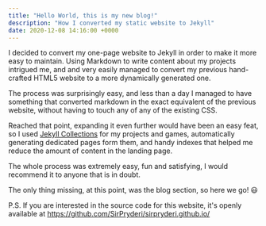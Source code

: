 ```yaml
---
title: "Hello World, this is my new blog!"
description: "How I converted my static website to Jekyll"
date: 2020-12-08 14:16:00 +0000
---
```


I decided to convert my one-page website to Jekyll in order to make it more easy to maintain.
Using Markdown to write content about my projects intrigued me, and and very easily managed
to convert my previous hand-crafted HTML5 website to a more dynamically generated one.

The process was surprisingly easy, and less than a day I managed to have something that converted
markdown in the exact equivalent of the previous website, without having to touch any of any of the
existing CSS.

Reached that point, expanding it even further would have been an easy feat, so I used
[Jekyll Collections](https://jekyllrb.com/docs/step-by-step/09-collections/)
for my projects and games, automatically generating dedicated pages form them, and handy indexes that helped
me reduce the amount of content in the landing page.

The whole process was extremely easy, fun and satisfying, I would recommend it to anyone that is in doubt.

The only thing missing, at this point, was the blog section, so here we go! 😃

P.S. If you are interested in the source code for this website, it's openly available at
<https://github.com/SirPryderi/sirpryderi.github.io/>
